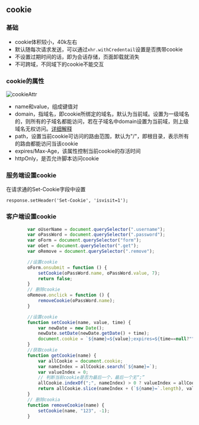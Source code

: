 ## cookie

### 基础

- cookie体积较小，40k左右
- 默认随每次请求发送，可以通过`xhr.withCredentail`设置是否携带cookie
- 不设置过期时间的话，即为会话存储，页面卸载就消失
- 不可跨域，不同域下的cookie不能交互

### cookie的属性

![cookieAttr](https://user-gold-cdn.xitu.io/2017/10/2/88a294c5374093cedd41bb1ce50cd9d4?imageView2/0/w/1280/h/960/format/webp/ignore-error/1)

- name和value，组成键值对
- domain，指域名，即cookie所绑定的域名，默认为当前域。设置为一级域名的，则所有的子域名都能访问，若在子域名中domain设置为当前域，则上级域名无权访问。[详细解释](https://blog.csdn.net/supermao1013/article/details/83827310)
- path，设置当前cookie可访问的路由范围，默认为"/"，即根目录，表示所有的路由都能访问当该cookie
- expires/Max-Age，该属性控制当前cookie的存活时间
- httpOnly，是否允许脚本访问cookie

### 服务端设置cookie

在请求通的Set-Cookie字段中设置

`response.setHeader('Set-Cookie', 'isvisit=1');`

### 客户端设置cookie

```javascript
		var oUserName = document.querySelector(".username");
        var oPassWord = document.querySelector(".password");
        var oForm = document.querySelector("form");
        var oGet = document.querySelector(".get");
        var oRemove = document.querySelector(".remove");

        //设置cookie
        oForm.onsubmit = function () {
            setCookie(oPassWord.name, oPassWord.value, 7);
            return false;
        }
        // 删除cookie
        oRemove.onclick = function () {
            removeCookie(oPassWord.name);
        }

        //设置cookie
        function setCookie(name, value, time) {
            var newDate = new Date();
            newDate.setDate(newDate.getDate() + time);
            document.cookie = `${name}=${value};expires=${time==null?"":newDate}`;
        }
        //获取cookie
        function getCookie(name) {
            var allCookie = document.cookie;
            var nameIndex = allCookie.search(`${name}=`);
            var valueIndex = 0;
            // 判断当前cookie是否为最后一个，最后一个无“;”
            allCookie.indexOf(";", nameIndex) > 0 ? valueIndex = allCookie.indexOf(";", nameIndex) : valueIndex = allCookie.length;
            return allCookie.slice(nameIndex + (`${name}=`.length), valueIndex);
        }
        // 删除cookia
        function removeCookie(name) {
            setCookie(name, "123", -1);
        }
```

